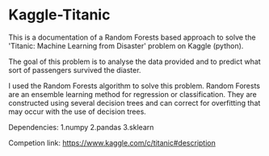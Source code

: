 # Kaggle-Titanic
This is a documentation of a Random Forests based approach to solve the 'Titanic: Machine Learning from Disaster' problem on Kaggle (python).


The goal of this problem is to analyse the data provided and to predict what sort of passengers survived the diaster.

 I used the Random Forests algorithm to solve this problem. Random Forests are an ensemble learning method for regression or classification. They are constructed using several decision trees and can correct for overfitting that may occur with the use of decision trees.

Dependencies:
1.numpy
2.pandas
3.sklearn

Competion link: https://www.kaggle.com/c/titanic#description
